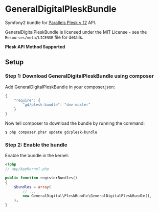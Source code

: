 GeneralDigitalPleskBundle
=========================

Symfony2 bundle for [Parallels Plesk v 12](http://download1.parallels.com/Plesk/PP12/12.0/Doc/en-US/online/plesk-api-rpc/index.htm?fileName=53600.htm) API.

GeneralDigitalPleskBundle is licensed under the MIT License - see the `Resources/meta/LICENSE` file for details.

**Plesk API Method Supported**



## Setup

### Step 1: Download GeneralDigitalPleskBundle using composer

Add GeneralDigitalPleskBundle in your composer.json:

```js
{
    "require": {
        "gd/plesk-bundle": "dev-master"
    }
}
```
Now tell composer to download the bundle by running the command:

``` bash
$ php composer.phar update gd/plesk-bundle
```

### Step 2: Enable the bundle

Enable the bundle in the kernel:

``` php
<?php
// app/AppKernel.php

public function registerBundles()
{
    $bundles = array(
        // ...
        new GeneralDigital\PleskBundle\GeneralDigitalPleskBundle(),
    );
}
```


